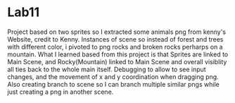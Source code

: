 # Lab11
Project based on two sprites so I extracted some animals png from kenny's Website, credit to Kenny. Instances of scene so instead of forest and trees with different color, i pivoted to png rocks and broken rocks perharps on a mountain. What I learned based from this project is that Sprites are linked to Main Scene, and Rocky(Mountain) linked to Main Scene and overall visiblity all ties back to the whole main itself. Debugging to allow to see input changes, and the movement of x and y coordination when dragging png. Also creating branch to scene so I can branch multiple similar pngs while just creating a png in another scene. 
